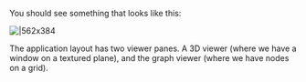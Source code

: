 You should see something that looks like this:

![|562x384](https://lh4.googleusercontent.com/6Ieqa8-41mQf2DkJVSamkeGh23Ax2V523GyhEhl6EUFYCg_tIyZAj9U8q7Udi_d3SO3SQKgXlWjEbFuokHXPqi6e0DZQo47geN-A5DGioW9L5CqV-wR-CJeNaPSpDjoVHBVPz3kkmCmW6x0Z0Kbc-S_eG9n5bOlv4IRFFrUxlxJ86SlDQw7pFLdRFw)

The application layout has two viewer panes. A 3D viewer (where we have a window on a textured plane), and the graph viewer (where we have nodes on a grid).